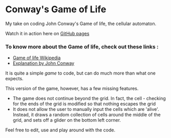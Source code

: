 # Conway's Game of Life

My take on coding John Conway's Game of life, the cellular automaton.

Watch it in action here on [GitHub pages](https://manig1729.github.io/game-of-life-js/)

### To know more about the Game of life, check out these links : 
* [Game of life Wikipedia](https://en.wikipedia.org/wiki/Conway%27s_Game_of_Life)
* [Explanation by John Conway](https://www.youtube.com/watch?v=E8kUJL04ELA)

It is quite a simple _game_ to code, but can do much more than what one expects.

This version of the game, however, has a few missing features.
* The game does not continue beyond the grid. In fact, the cell - checking for the ends of the grid is modified so that nothing escapes the grid
* It does not allow the user to manually input the cells which are 'alive'. Instead, it draws a random collection of cells around the middle of the grid, and sets off a glider on the bottom left corner.

Feel free to edit, use and play around with the code.
